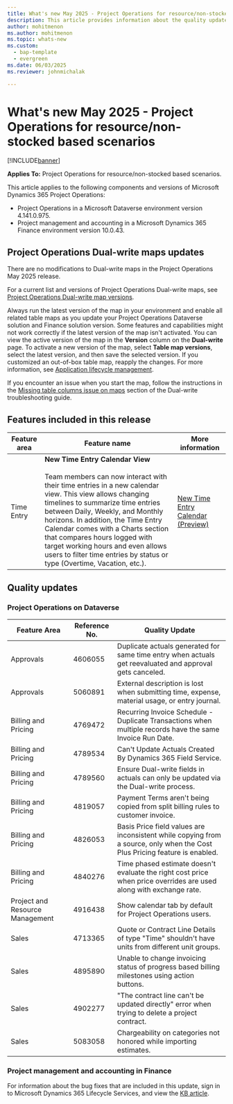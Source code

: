 ```yaml
---
title: What's new May 2025 - Project Operations for resource/non-stocked based scenarios
description: This article provides information about the quality updates that are available in the May 2025 release of Microsoft Dynamics 365 Project Operations for resource/non-stocked based scenarios.
author: mohitmenon
ms.author: mohitmenon
ms.topic: whats-new
ms.custom: 
  - bap-template
  - evergreen
ms.date: 06/03/2025
ms.reviewer: johnmichalak

---
```


# What's new May 2025 - Project Operations for resource/non-stocked based scenarios

[!INCLUDE[banner](../includes/banner.md)]

**Applies To:**  Project Operations for resource/non-stocked based scenarios.

This article applies to the following components and versions of Microsoft Dynamics 365 Project Operations:

- Project Operations in a Microsoft Dataverse environment version 4.141.0.975.
- Project management and accounting in a Microsoft Dynamics 365 Finance environment version 10.0.43.

## Project Operations Dual-write maps updates

There are no modifications to Dual-write maps in the Project Operations May 2025 release.

For a current list and versions of Project Operations Dual-write maps, see [Project Operations Dual-write map versions](../environment/resource-dual-write-maps.md).

Always run the latest version of the map in your environment and enable all related table maps as you update your Project Operations Dataverse solution and Finance solution version. Some features and capabilities might not work correctly if the latest version of the map isn't activated. You can view the active version of the map in the **Version** column on the **Dual-write** page. To activate a new version of the map, select **Table map versions**, select the latest version, and then save the selected version. If you customized an out-of-box table map, reapply the changes. For more information, see [Application lifecycle management](/dynamics365/fin-ops-core/dev-itpro/data-entities/dual-write/app-lifecycle-management).

If you encounter an issue when you start the map, follow the instructions in the [Missing table columns issue on maps](/dynamics365/fin-ops-core/dev-itpro/data-entities/dual-write/dual-write-troubleshooting-finops-upgrades#missing-table-columns-issue-on-maps) section of the Dual-write troubleshooting guide.


## Features included in this release

| **Feature area** | **Feature name** | **More information** |
| --- | --- | --- |
| Time Entry |**New Time Entry Calendar View** <br><br> Team members can now interact with their time entries in a new calendar view. This view allows changing timelines to summarize time entries between Daily, Weekly, and Monthly horizons. In addition, the Time Entry Calendar comes with a Charts section that compares hours logged with target working hours and even allows users to filter time entries by status or type (Overtime, Vacation, etc.).| [New Time Entry Calendar (Preview)](../time/time-entry-calendar.md) |

## Quality updates

### Project Operations on Dataverse

| **Feature Area** | **Reference No.** | **Quality Update** |
| --- | --- | --- |
|Approvals|	4606055|	Duplicate actuals generated for same time entry when actuals get reevaluated and approval gets canceled.|
|Approvals|	5060891|	External description is lost when submitting time, expense, material usage, or entry journal.|
|Billing and Pricing|	4769472|	Recurring Invoice Schedule - Duplicate Transactions when multiple records have the same Invoice Run Date.|
|Billing and Pricing|	4789534|	Can't Update Actuals Created By Dynamics 365 Field Service.|
|Billing and Pricing|	4789560|	Ensure Dual-write fields in actuals can only be updated via the Dual-write process.|
|Billing and Pricing|	4819057|	Payment Terms aren't being copied from split billing rules to customer invoice.|
|Billing and Pricing|	4826053|	Basis Price field values are inconsistent while copying from a source, only when the Cost Plus Pricing feature is enabled.|
|Billing and Pricing|	4840276|	Time phased estimate doesn't evaluate the right cost price when price overrides are used along with exchange rate.|
|Project and Resource Management|	4916438|	Show calendar tab by default for Project Operations users.|
|Sales|	4713365|	Quote or Contract Line Details of type "Time" shouldn't have units from different unit groups.|
|Sales|	4895890|	Unable to change invoicing status of progress based billing milestones using action buttons.|
|Sales|	4902277|	"The contract line can't be updated directly" error when trying to delete a project contract.|
|Sales|	5083058|	Chargeability on categories not honored while importing estimates.|

### Project management and accounting in Finance

For information about the bug fixes that are included in this update, sign in to Microsoft Dynamics 365 Lifecycle Services, and view the [KB article](https://fix.lcs.dynamics.com/Issue/Details?kb=0&bugId=988112&dbType=3&qc=43dd064fcfe4d60f5434aafc5c6c738ffe2c57da200521808114fae9ff567a68).

